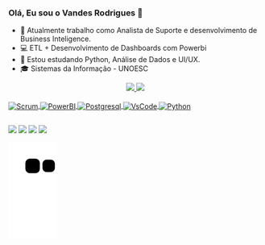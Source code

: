 ### Olá, Eu sou o Vandes Rodrigues 👋

- 🔭 Atualmente trabalho como Analista de Suporte e desenvolvimento de Business Inteligence.
- 💻 ETL + Desenvolvimento de Dashboards com Powerbi
- 🌱 Estou estudando Python, Análise de Dados e UI/UX.
- 🎓 Sistemas da Informação - UNOESC

<div align="center">
  <a href="https://github.com/VandesRodrigues">
  <img height="180em" src="https://github-readme-stats.vercel.app/api?username=VandesRodrigues&show_icons=true&theme=dark&include_all_commits=true&count_private=true"/>
  <img height="180em" src="https://github-readme-stats.vercel.app/api/top-langs/?username=VandesRodrigues&layout=compact&langs_count=7&theme=dark"/>
</div>
<div style="display: inline_block"><br>
  <img align="center" alt="Scrum" height="30" width="40" src="https://pluralsight2.imgix.net/paths/images/scrum-a5c44d8364.png">
  <img align="center" alt="PowerBI" height="30" width="40" src="https://upload.wikimedia.org/wikipedia/commons/c/cf/New_Power_BI_Logo.svg">
  <img align="center" alt="Postgresql" height="30" width="40" src="https://cdn.jsdelivr.net/gh/devicons/devicon/icons/postgresql/postgresql-original.svg">
  <img align="center" alt="VsCode" height="30" width="40"src="https://cdn.jsdelivr.net/gh/devicons/devicon/icons/vscode/vscode-original.svg">
  <img align="center" alt="Python" height="30" width="40" src="https://cdn.jsdelivr.net/gh/devicons/devicon/icons/python/python-original.svg">       
</div>
  
  ## 

  <div> 
  <a href="https://instagram.com/vandes.rodrigues" target="_blank"><img src="https://img.shields.io/badge/-Instagram-%23E4405F?style=for-the-badge&logo=instagram&logoColor=white" target="_blank"></a>
 <a href="https://discord.gg/Vandes Rodrigues" target="_blank"><img src="https://img.shields.io/badge/Discord-7289DA?style=for-the-badge&logo=discord&logoColor=white" target="_blank"></a> 
  <a href = "mailto:contatovandes.rodrigues@hotmail.com"><img src="https://img.shields.io/badge/-Hotmail-%23333?style=for-the-badge&logo=gmail&logoColor=white" target="_blank"></a>
  <a href="https://www.linkedin.com/in/vandes-rodrigues-da-silva-junior-19782730/" target="_blank"><img src="https://img.shields.io/badge/-LinkedIn-%230077B5?style=for-the-badge&logo=linkedin&logoColor=white" target="_blank"></a> 
 
  ![Snake animation](https://github.com/rafaballerini/rafaballerini/blob/output/github-contribution-grid-snake.svg)
 
</div>
